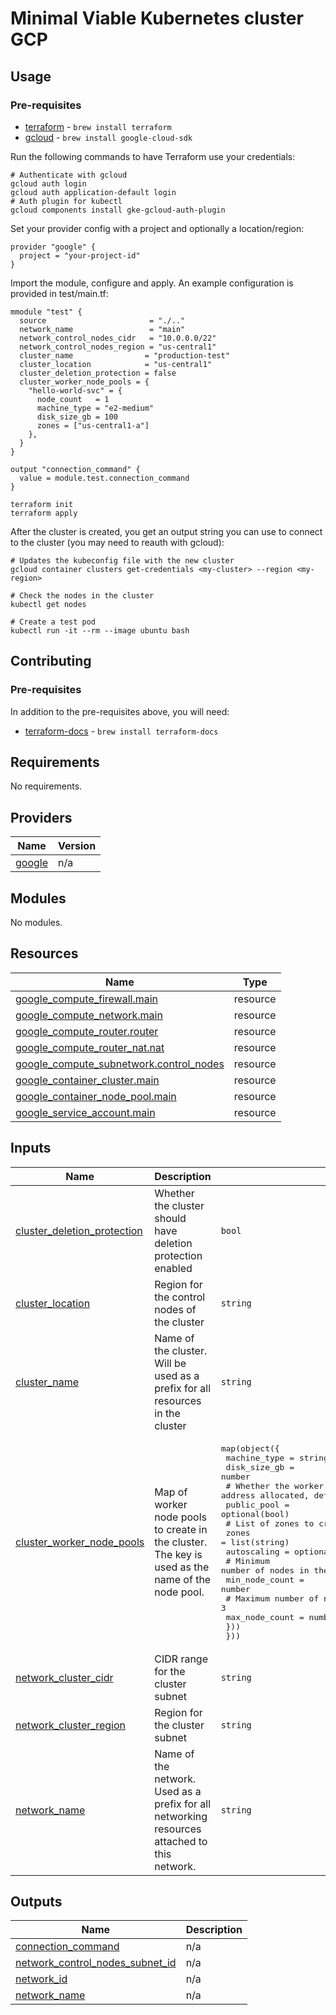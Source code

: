 <!-- BEGIN_TF_DOCS -->
# Minimal Viable Kubernetes cluster GCP

## Usage

### Pre-requisites
- [terraform](https://github.com/hashicorp/terraform) - `brew install terraform`
- [gcloud](https://cloud.google.com/sdk/docs/install) - `brew install google-cloud-sdk`

Run the following commands to have Terraform use your credentials:

```shell
# Authenticate with gcloud
gcloud auth login
gcloud auth application-default login
# Auth plugin for kubectl
gcloud components install gke-gcloud-auth-plugin
```

Set your provider config with a project and optionally a location/region:

```hcl
provider "google" {
  project = "your-project-id"
}
```

Import the module, configure and apply. An example configuration is provided in test/main.tf:

```hcl
mmodule "test" {
  source                       = "./.."
  network_name                 = "main"
  network_control_nodes_cidr   = "10.0.0.0/22"
  network_control_nodes_region = "us-central1"
  cluster_name                = "production-test"
  cluster_location            = "us-central1"
  cluster_deletion_protection = false
  cluster_worker_node_pools = {
    "hello-world-svc" = {
      node_count   = 1
      machine_type = "e2-medium"
      disk_size_gb = 100
      zones = ["us-central1-a"]
    },
  }
}

output "connection_command" {
  value = module.test.connection_command
}
```

```shell
terraform init
terraform apply
```

After the cluster is created, you get an output string you can use to connect to the cluster (you may need to reauth with gcloud):

```shell
# Updates the kubeconfig file with the new cluster
gcloud container clusters get-credentials <my-cluster> --region <my-region>

# Check the nodes in the cluster
kubectl get nodes

# Create a test pod
kubectl run -it --rm --image ubuntu bash
```

## Contributing

### Pre-requisites
In addition to the pre-requisites above, you will need:
 - [terraform-docs](https://terraform-docs.io/user-guide/introduction/) - `brew install terraform-docs`

## Requirements

No requirements.

## Providers

| Name | Version |
|------|---------|
| <a name="provider_google"></a> [google](#provider\_google) | n/a |

## Modules

No modules.

## Resources

| Name | Type |
|------|------|
| [google_compute_firewall.main](https://registry.terraform.io/providers/hashicorp/google/latest/docs/resources/compute_firewall) | resource |
| [google_compute_network.main](https://registry.terraform.io/providers/hashicorp/google/latest/docs/resources/compute_network) | resource |
| [google_compute_router.router](https://registry.terraform.io/providers/hashicorp/google/latest/docs/resources/compute_router) | resource |
| [google_compute_router_nat.nat](https://registry.terraform.io/providers/hashicorp/google/latest/docs/resources/compute_router_nat) | resource |
| [google_compute_subnetwork.control_nodes](https://registry.terraform.io/providers/hashicorp/google/latest/docs/resources/compute_subnetwork) | resource |
| [google_container_cluster.main](https://registry.terraform.io/providers/hashicorp/google/latest/docs/resources/container_cluster) | resource |
| [google_container_node_pool.main](https://registry.terraform.io/providers/hashicorp/google/latest/docs/resources/container_node_pool) | resource |
| [google_service_account.main](https://registry.terraform.io/providers/hashicorp/google/latest/docs/resources/service_account) | resource |

## Inputs

| Name | Description | Type | Default | Required |
|------|-------------|------|---------|:--------:|
| <a name="input_cluster_deletion_protection"></a> [cluster\_deletion\_protection](#input\_cluster\_deletion\_protection) | Whether the cluster should have deletion protection enabled | `bool` | `false` | no |
| <a name="input_cluster_location"></a> [cluster\_location](#input\_cluster\_location) | Region for the control nodes of the cluster | `string` | n/a | yes |
| <a name="input_cluster_name"></a> [cluster\_name](#input\_cluster\_name) | Name of the cluster. Will be used as a prefix for all resources in the cluster | `string` | n/a | yes |
| <a name="input_cluster_worker_node_pools"></a> [cluster\_worker\_node\_pools](#input\_cluster\_worker\_node\_pools) | Map of worker node pools to create in the cluster. The key is used as the name of the node pool. | <pre>map(object({<br/>    machine_type = string<br/>    disk_size_gb = number<br/>    # Whether the worker node pool should have an external IP address allocated, defaults to false<br/>    public_pool = optional(bool)<br/>    # List of zones to create worker nodes in<br/>    zones = list(string)<br/>    autoscaling = optional(object({<br/>      # Minimum number of nodes in the node pool. Defaults to 1<br/>      min_node_count = number<br/>      # Maximum number of nodes in the node pool. Defaults to 3<br/>      max_node_count = number<br/>    }))<br/>  }))</pre> | n/a | yes |
| <a name="input_network_cluster_cidr"></a> [network\_cluster\_cidr](#input\_network\_cluster\_cidr) | CIDR range for the cluster subnet | `string` | n/a | yes |
| <a name="input_network_cluster_region"></a> [network\_cluster\_region](#input\_network\_cluster\_region) | Region for the cluster subnet | `string` | n/a | yes |
| <a name="input_network_name"></a> [network\_name](#input\_network\_name) | Name of the network. Used as a prefix for all networking resources attached to this network. | `string` | n/a | yes |

## Outputs

| Name | Description |
|------|-------------|
| <a name="output_connection_command"></a> [connection\_command](#output\_connection\_command) | n/a |
| <a name="output_network_control_nodes_subnet_id"></a> [network\_control\_nodes\_subnet\_id](#output\_network\_control\_nodes\_subnet\_id) | n/a |
| <a name="output_network_id"></a> [network\_id](#output\_network\_id) | n/a |
| <a name="output_network_name"></a> [network\_name](#output\_network\_name) | n/a |
<!-- END_TF_DOCS -->